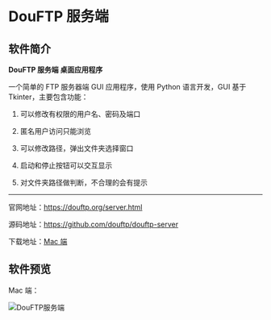 # DouFTP 服务端

## 软件简介

**DouFTP 服务端 桌面应用程序**

一个简单的 FTP 服务器端 GUI 应用程序，使用 Python 语言开发，GUI 基于 Tkinter，主要包含功能：

1. 可以修改有权限的用户名、密码及端口

2. 匿名用户访问只能浏览

3. 可以修改路径，弹出文件夹选择窗口

4. 启动和停止按钮可以交互显示

5. 对文件夹路径做判断，不合理的会有提示

---

官网地址：https://douftp.org/server.html

源码地址：https://github.com/douftp/douftp-server

下载地址：[Mac 端](https://github.com/douftp/douftp-server/releases/latest)


## 软件预览

Mac 端：

![DouFTP服务端](/images/screenshots/douftp-server@2x.png)
